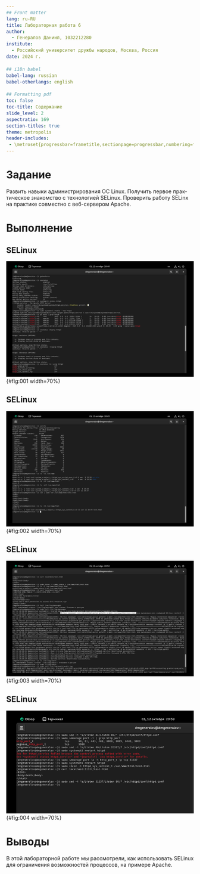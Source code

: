 ```yaml
---
## Front matter
lang: ru-RU
title: Лабораторная работа 6
author:
  - Генералов Даниил, 1032212280
institute:
  - Российский университет дружбы народов, Москва, Россия
date: 2024 г.

## i18n babel
babel-lang: russian
babel-otherlangs: english

## Formatting pdf
toc: false
toc-title: Содержание
slide_level: 2
aspectratio: 169
section-titles: true
theme: metropolis
header-includes:
 - \metroset{progressbar=frametitle,sectionpage=progressbar,numbering=fraction}
---
```


# Задание

Развить навыки администрирования ОС Linux. Получить первое прак-
тическое знакомство с технологией SELinux.
Проверить работу SELinx на практике совместно с веб-сервером
Apache.

# Выполнение

## SELinux
![SELinux](../report/image/Screenshot_0001.png){#fig:001 width=70%}

## SELinux
![SELinux](../report/image/Screenshot_0002.png){#fig:002 width=70%}

## SELinux
![SELinux](../report/image/Screenshot_0003.png){#fig:003 width=70%}

## SELinux
![SELinux](../report/image/Screenshot_0004.png){#fig:004 width=70%}


# Выводы

В этой лабораторной работе мы рассмотрели, как использовать SELinux
для ограничения возможностей процессов, на примере Apache.